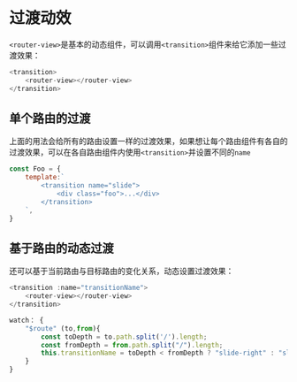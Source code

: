# 过渡动效

`<router-view>`是基本的动态组件，可以调用`<transition>`组件来给它添加一些过渡效果：
```js
<transition>
    <router-view></router-view>
</transition>
```

## 单个路由的过渡

上面的用法会给所有的路由设置一样的过渡效果，如果想让每个路由组件有各自的过渡效果，可以在各自路由组件内使用`<transition>`并设置不同的`name`

```js
const Foo = {
    template:`
        <transition name="slide">
            <div class="foo">...</div>
        </transition>
    `,
}
```

## 基于路由的动态过渡

还可以基于当前路由与目标路由的变化关系，动态设置过渡效果：
```js
<transition :name="transitionName">
    <router-view></router-view>
</transition>

watch： {
    "$route" (to,from){
        const toDepth = to.path.split('/').length;
        const fromDepth = from.path.split("/").length;
        this.transitionName = toDepth < fromDepth ? "slide-right" : "slide-left"
    }
}
```

